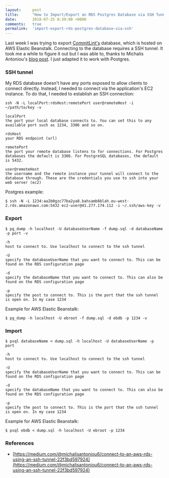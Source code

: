 ```yaml
---
layout:     post
title:      "How to Import/Export an RDS Postgres Database via SSH Tunnel"
date:       2018-07-25 8:39:00 +0000
comments:   true
permalink:  'import-export-rds-postgres-database-via-ssh'
---
```


Last week I was trying to export [CommitLint's](https://commitlint.com/) database, which is hosted on AWS Elastic Beanstalk. Connecting to the database requires a SSH tunnel. It took me a while to figure it out but I was able to, thanks to Michalis Antoniou's [blog post](https://medium.com/@michalisantoniou6/connect-to-an-aws-rds-using-an-ssh-tunnel-22f3bd597924). I just adapted it to work with Postgres.

### SSH tunnel
My RDS database doesn't have any ports exposed to allow clients to connect directly. Instead, I needed to connect via the application's EC2 instance. To do that, I needed to establish an SSH connection:

```
ssh -N -L localPort:rdsHost:remotePort user@remoteHost -i ~/path/to/key -v
```

```
localPort
the port your local database connects to. You can set this to any available port such as 1234, 3306 and so on.

rdsHost
your RDS endpoint (url)

remotePort
the port your remote database listens to for connections. For Postgres databases the default is 3306. For PostgreSQL databases, the default is 5432.

user@remoteHost
the username and the remote instance your tunnel will connect to the database through. These are the credentials you use to ssh into your web server (ec2)
```

Postgres example:

```
$ ssh -N -L 1234:aa2b0gzc77ba2ya8.bahsamb8blah.eu-west-2.rds.amazonaws.com:5432 ec2-user@41.277.174.112 -i ~/.ssh/aws-key -v
```

### Export

```
$ pg_dump -h localhost -U databaseUserName -f dump.sql -d databaseName -p port -v
```

```
-h
host to connect to. Use localhost to connect to the ssh tunnel

-U
specify the databaseUserName that you want to connect to. This can be found on the RDS configuration page

-d
specify the databaseName that you want to connect to. This can also be found on the RDS configuration page

-p
specify the post to connect to. This is the port that the ssh tunnel is open on. In my case 1234
```

Example for AWS Elastic Beanstalk:


```
$ pg_dump -h localhost -U ebroot -f dump.sql -d ebdb -p 1234 -v
```

### Import

```
$ psql databaseName < dump.sql -h localhost -U databaseUserName -p port
```

```
-h
host to connect to. Use localhost to connect to the ssh tunnel

-U
specify the databaseUserName that you want to connect to. This can be found on the RDS configuration page

-d
specify the databaseName that you want to connect to. This can also be found on the RDS configuration page

-p
specify the post to connect to. This is the port that the ssh tunnel is open on. In my case 1234
```

Example for AWS Elastic Beanstalk:

```
$ psql ebdb < dump.sql -h localhost -U ebroot -p 1234
```

### References
* [https://medium.com/@michalisantoniou6/connect-to-an-aws-rds-using-an-ssh-tunnel-22f3bd597924](https://medium.com/@michalisantoniou6/connect-to-an-aws-rds-using-an-ssh-tunnel-22f3bd597924)
